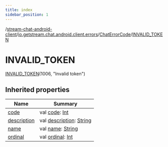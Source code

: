```yaml
---
title: index
sidebar_position: 1
---
```

/[stream-chat-android-client](../../../index.md)/[io.getstream.chat.android.client.errors](../../index.md)/[ChatErrorCode](../index.md)/[INVALID_TOKEN](index.md)  
  
  
  
# INVALID_TOKEN  
[INVALID_TOKEN](index.md)(1006, "Invalid token")  
  
## Inherited properties  
  
|  Name |  Summary | 
|---|---|
| <a name="io.getstream.chat.android.client.errors/ChatErrorCode.INVALID_TOKEN/code/#/PointingToDeclaration/"></a>[code](code.md)| <a name="io.getstream.chat.android.client.errors/ChatErrorCode.INVALID_TOKEN/code/#/PointingToDeclaration/"></a>val [code](code.md): [Int](https://kotlinlang.org/api/latest/jvm/stdlib/kotlin/-int/index.html)|
| <a name="io.getstream.chat.android.client.errors/ChatErrorCode.INVALID_TOKEN/description/#/PointingToDeclaration/"></a>[description](description.md)| <a name="io.getstream.chat.android.client.errors/ChatErrorCode.INVALID_TOKEN/description/#/PointingToDeclaration/"></a>val [description](description.md): [String](https://kotlinlang.org/api/latest/jvm/stdlib/kotlin/-string/index.html)|
| <a name="io.getstream.chat.android.client.errors/ChatErrorCode.INVALID_TOKEN/name/#/PointingToDeclaration/"></a>[name](name.md)| <a name="io.getstream.chat.android.client.errors/ChatErrorCode.INVALID_TOKEN/name/#/PointingToDeclaration/"></a>val [name](name.md): [String](https://kotlinlang.org/api/latest/jvm/stdlib/kotlin/-string/index.html)|
| <a name="io.getstream.chat.android.client.errors/ChatErrorCode.INVALID_TOKEN/ordinal/#/PointingToDeclaration/"></a>[ordinal](ordinal.md)| <a name="io.getstream.chat.android.client.errors/ChatErrorCode.INVALID_TOKEN/ordinal/#/PointingToDeclaration/"></a>val [ordinal](ordinal.md): [Int](https://kotlinlang.org/api/latest/jvm/stdlib/kotlin/-int/index.html)|

